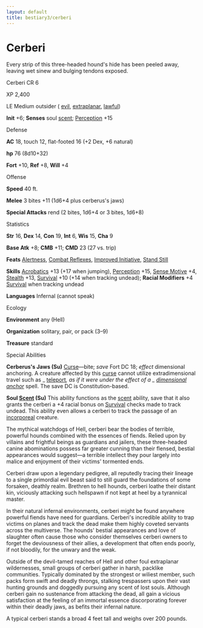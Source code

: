 ```yaml
---
layout: default
title: bestiary3/cerberi
---
```

# Cerberi

Every strip of this three-headed hound's hide has been peeled away, leaving wet sinew and bulging tendons exposed.

Cerberi CR 6

XP 2,400

LE Medium outsider ( [evil](monster_dir/creatureTypes#_evil-subtype), [extraplanar](monsters/creatureTypes#_extraplanar-subtype), [lawful](monster_dir/creatureTypes#_lawful-subtype))

**Init** +6; **Senses** soul [scent](monsters/universalMonsterRules#_scent); [Perception](skill_dir/perception#_perception) +15

Defense

**AC** 18, touch 12, flat-footed 16 (+2 Dex, +6 natural)

**hp** 76 (8d10+32)

**Fort** +10, **Ref** +8, **Will** +4

Offense

**Speed** 40 ft.

**Melee** 3 bites +11 (1d6+4 plus cerberus's jaws)

**Special Attacks** rend (2 bites, 1d6+4 or 3 bites, 1d6+8)

Statistics

**Str** 16, **Dex** 14, **Con** 19, **Int** 6, **Wis** 15, **Cha** 9

**Base Atk** +8; **CMB** +11; **CMD** 23 (27 vs. trip)

**Feats** [Alertness](feats#_alertness), [Combat Reflexes](feats#_combat-reflexes), [Improved Initiative](feats#_improved-initiative), [Stand Still](feats#_stand-still)

**Skills** [Acrobatics](skills/acrobatics#_acrobatics) +13 (+17 when jumping), [Perception](skill_dir/perception#_perception) +15, [Sense Motive](skills/senseMotive#_sense-motive) +4, [Stealth](skill_dir/stealth#_stealth) +13, [Survival](skills/survival#_survival) +10 (+14 when tracking undead); **Racial Modifiers** +4 [Survival](skill_dir/survival#_survival) when tracking undead

**Languages** Infernal (cannot speak)

Ecology

**Environment** any (Hell)

**Organization** solitary, pair, or pack (3–9)

**Treasure** standard

Special Abilities

**Cerberus's Jaws (Su)** [Curse](monsters/universalMonsterRules#_curse)—bite; _save_ Fort DC 18; _effect_ dimensional anchoring. A creature affected by this [curse](monster_dir/universalMonsterRules#_curse) cannot utilize extradimensional travel such as _ [teleport](spells/teleport#_teleport)_, as if it were under the effect of a _ [dimensional anchor](spell_dir/dimensionalAnchor#_dimensional)_ spell. The save DC is Constitution-based.

**Soul [Scent](monsters/universalMonsterRules#_scent) (Su)** This ability functions as the [scent](monster_dir/universalMonsterRules#_scent) ability, save that it also grants the cerberi a +4 racial bonus on [Survival](skills/survival#_survival) checks made to track undead. This ability even allows a cerberi to track the passage of an [incorporeal](monster_dir/creatureTypes#_incorporeal-subtype) creature.

The mythical watchdogs of Hell, cerberi bear the bodies of terrible, powerful hounds combined with the essences of fiends. Relied upon by villains and frightful beings as guardians and jailers, these three-headed canine abominations possess far greater cunning than their flensed, bestial appearances would suggest—a terrible intellect they pour largely into malice and enjoyment of their victims' tormented ends.

Cerberi draw upon a legendary pedigree, all reputedly tracing their lineage to a single primordial evil beast said to still guard the foundations of some forsaken, deathly realm. Brethren to hell hounds, cerberi loathe their distant kin, viciously attacking such hellspawn if not kept at heel by a tyrannical master.

In their natural infernal environments, cerberi might be found anywhere powerful fiends have need for guardians. Cerberi's incredible ability to trap victims on planes and track the dead make them highly coveted servants across the multiverse. The hounds' bestial appearances and love of slaughter often cause those who consider themselves cerberi owners to forget the deviousness of their allies, a development that often ends poorly, if not bloodily, for the unwary and the weak.

Outside of the devil-tamed reaches of Hell and other foul extraplanar wildernesses, small groups of cerberi gather in harsh, packlike communities. Typically dominated by the strongest or wiliest member, such packs form swift and deadly throngs, stalking trespassers upon their vast hunting grounds and doggedly pursuing any scent of lost souls. Although cerberi gain no sustenance from attacking the dead, all gain a vicious satisfaction at the feeling of an immortal essence discorporating forever within their deadly jaws, as befits their infernal nature.

A typical cerberi stands a broad 4 feet tall and weighs over 200 pounds.

